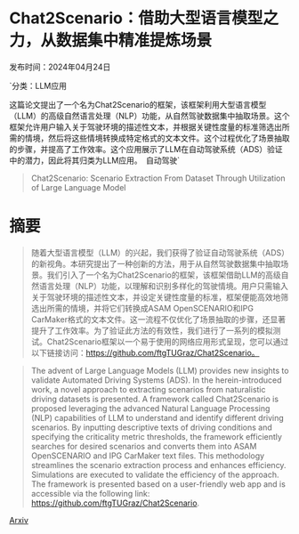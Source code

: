 # Chat2Scenario：借助大型语言模型之力，从数据集中精准提炼场景

发布时间：2024年04月24日

`分类：LLM应用

这篇论文提出了一个名为Chat2Scenario的框架，该框架利用大型语言模型（LLM）的高级自然语言处理（NLP）功能，从自然驾驶数据集中抽取场景。这个框架允许用户输入关于驾驶环境的描述性文本，并根据关键性度量的标准筛选出所需的情境，然后将这些情境转换成特定格式的文本文件。这个过程优化了场景抽取的步骤，并提高了工作效率。这个应用展示了LLM在自动驾驶系统（ADS）验证中的潜力，因此将其归类为LLM应用。` `自动驾驶`

> Chat2Scenario: Scenario Extraction From Dataset Through Utilization of Large Language Model

# 摘要

> 随着大型语言模型（LLM）的兴起，我们获得了验证自动驾驶系统（ADS）的新视角。本研究提出了一种创新的方法，用于从自然驾驶数据集中抽取场景。我们引入了一个名为Chat2Scenario的框架，该框架借助LLM的高级自然语言处理（NLP）功能，以理解和识别多样化的驾驶情境。用户只需输入关于驾驶环境的描述性文本，并设定关键性度量的标准，框架便能高效地筛选出所需的情境，并将它们转换成ASAM OpenSCENARIO和IPG CarMaker格式的文本文件。这一流程不仅优化了场景抽取的步骤，还显著提升了工作效率。为了验证此方法的有效性，我们进行了一系列的模拟测试。Chat2Scenario框架以一个易于使用的网络应用形式呈现，您可以通过以下链接访问：https://github.com/ftgTUGraz/Chat2Scenario。

> The advent of Large Language Models (LLM) provides new insights to validate Automated Driving Systems (ADS). In the herein-introduced work, a novel approach to extracting scenarios from naturalistic driving datasets is presented. A framework called Chat2Scenario is proposed leveraging the advanced Natural Language Processing (NLP) capabilities of LLM to understand and identify different driving scenarios. By inputting descriptive texts of driving conditions and specifying the criticality metric thresholds, the framework efficiently searches for desired scenarios and converts them into ASAM OpenSCENARIO and IPG CarMaker text files. This methodology streamlines the scenario extraction process and enhances efficiency. Simulations are executed to validate the efficiency of the approach. The framework is presented based on a user-friendly web app and is accessible via the following link: https://github.com/ftgTUGraz/Chat2Scenario.

[Arxiv](https://arxiv.org/abs/2404.16147)